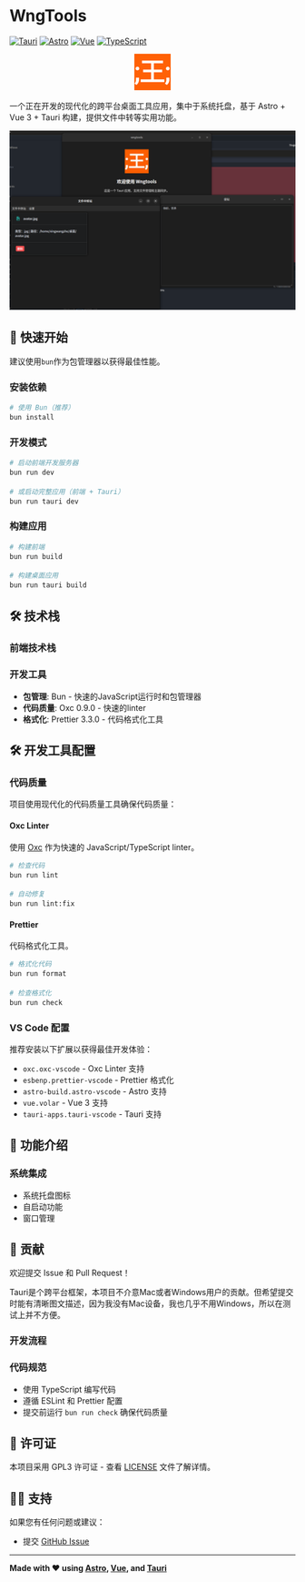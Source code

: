 # WngTools

[![Tauri](https://img.shields.io/badge/Tauri-2.8.3-orange)](https://tauri.app/)
[![Astro](https://img.shields.io/badge/Astro-5.13.3-blue)](https://astro.build/)
[![Vue](https://img.shields.io/badge/Vue-3.5.21-green)](https://vuejs.org/)
[![TypeScript](https://img.shields.io/badge/TypeScript-5.x-blue)](https://www.typescriptlang.org/)

<div align="center">

![icon](src-tauri/icons/64x64.png)

</div>

一个正在开发的现代化的跨平台桌面工具应用，集中于系统托盘，基于 Astro + Vue 3 +
Tauri 构建，提供文件中转等实用功能。

![当前实现](public/screenshot.png)
## 🚀 快速开始

建议使用`bun`作为包管理器以获得最佳性能。

### 安装依赖

```bash
# 使用 Bun（推荐）
bun install

```

### 开发模式

```bash
# 启动前端开发服务器
bun run dev

# 或启动完整应用（前端 + Tauri）
bun run tauri dev
```

### 构建应用

```bash
# 构建前端
bun run build

# 构建桌面应用
bun run tauri build
```

## 🛠️ 技术栈

### 前端技术栈

### 开发工具

- **包管理**: Bun - 快速的JavaScript运行时和包管理器
- **代码质量**: Oxc 0.9.0 - 快速的linter
- **格式化**: Prettier 3.3.0 - 代码格式化工具

## 🛠️ 开发工具配置

### 代码质量

项目使用现代化的代码质量工具确保代码质量：

#### Oxc Linter

使用 [Oxc](https://oxc.rs/) 作为快速的 JavaScript/TypeScript linter。

```bash
# 检查代码
bun run lint

# 自动修复
bun run lint:fix
```

#### Prettier

代码格式化工具。

```bash
# 格式化代码
bun run format

# 检查格式化
bun run check
```

### VS Code 配置

推荐安装以下扩展以获得最佳开发体验：

- `oxc.oxc-vscode` - Oxc Linter 支持
- `esbenp.prettier-vscode` - Prettier 格式化
- `astro-build.astro-vscode` - Astro 支持
- `vue.volar` - Vue 3 支持
- `tauri-apps.tauri-vscode` - Tauri 支持

## 🎯 功能介绍

### 系统集成

- 系统托盘图标
- 自启动功能
- 窗口管理

## 🤝 贡献

欢迎提交 Issue 和 Pull Request！

Tauri是个跨平台框架，本项目不介意Mac或者Windows用户的贡献。但希望提交时能有清晰图文描述，因为我没有Mac设备，我也几乎不用Windows，所以在测试上并不方便。

### 开发流程

### 代码规范

- 使用 TypeScript 编写代码
- 遵循 ESLint 和 Prettier 配置
- 提交前运行 `bun run check` 确保代码质量

## 📄 许可证

本项目采用 GPL3 许可证 - 查看 [LICENSE](LICENSE) 文件了解详情。

## 🙋‍♂️ 支持

如果您有任何问题或建议：

- 提交 [GitHub Issue](https://github.com/xingwangzhe/wngtools/issues)

---

**Made with ❤️ using [Astro](https://astro.build/), [Vue](https://vuejs.org/),
and [Tauri](https://tauri.app/)**
